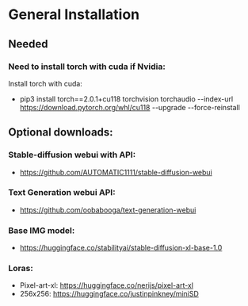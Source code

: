 # General Installation

## Needed
### Need to install torch with cuda if Nvidia:
Install torch with cuda:
- pip3 install torch==2.0.1+cu118 torchvision torchaudio --index-url https://download.pytorch.org/whl/cu118 --upgrade --force-reinstall

## Optional downloads:
### Stable-diffusion webui with API:
- https://github.com/AUTOMATIC1111/stable-diffusion-webui
### Text Generation webui API:
- https://github.com/oobabooga/text-generation-webui
### Base IMG model:
- https://huggingface.co/stabilityai/stable-diffusion-xl-base-1.0
### Loras:
- Pixel-art-xl: https://huggingface.co/nerijs/pixel-art-xl
- 256x256: https://huggingface.co/justinpinkney/miniSD

